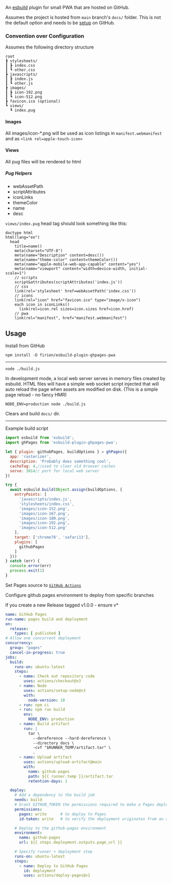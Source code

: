 An [esbuild](https://esbuild.github.io) plugin for small PWA that are hosted on GitHub.


Assumes the project is hosted from `main` branch's `docs/` folder. This is not the default option and needs to be [setup](https://help.github.com/articles/configuring-a-publishing-source-for-github-pages) on GitHub.

### Convention over Configuration

Assumes the following directory structure

    root
    ┣ stylesheets/
    ┃ ┣ index.css
    ┃ ┗ other.css
    ┣ javascripts/
    ┃ ┣ index.js
    ┃ ┗ other.js
    ┣ images/
    ┃ ┣ icon-192.png
    ┃ ┗ icon-512.png
    ┣ favicon.ico (optional)
    ┗ views/
      ┗ index.pug

#### Images
All images/icon-*.png will be used as icon listings in `manifest.webmanifest` and as `<link rel=apple-touch-icon>`

#### Views
All pug files will be rendered to html

##### Pug Helpers

* webAssetPath
* scriptAttributes
* iconLinks
* themeColor
* name
* desc

`views/index.pug` head tag should look something like this:

```pug
doctype html
html(lang="en")
  head
    title=name()
    meta(charset="UTF-8")
    meta(name="Description" content=desc())
    meta(name="theme-color" content=themeColor())
    meta(name="apple-mobile-web-app-capable" content="yes")
    meta(name="viewport" content="width=device-width, initial-scale=1")
    // scripts
    script&attributes(scriptAttributes('index.js'))
    // css
    link(rel='stylesheet' href=webAssetPath('index.css'))
    // icons
    link(rel="icon" href="favicon.ico" type="image/x-icon")
    each icon in iconLinks()
      link(rel=icon.rel sizes=icon.sizes href=icon.href)
    // pwa
    link(rel="manifest", href="manifest.webmanifest")
```

## Usage

Install from GitHub

    npm install -D firien/esbuild-plugin-ghpages-pwa

----

    node ./build.js

In development mode, a local web server serves in memory files created by esbuild. HTML files will have a simple web socket script injected that will auto reload the page when assets are modified on disk. (This is a simple page reload - no fancy HMR)

    NODE_ENV=production node ./build.js

Clears and build `docs/` dir.

---

Example build script
```js
import esbuild from 'esbuild';
import ghPages from 'esbuild-plugin-ghpages-pwa';

let { plugin: githubPages, buildOptions } = ghPages({
  app: 'rasterizer',
  description: 'Probably does something cool',
  cacheTag: 4,//used to clear old browser caches
  serve: 3014// port for local web server
})

try {
  await esbuild.build(Object.assign(buildOptions, {
    entryPoints: [
      'javascripts/index.js',
      'stylesheets/index.css',
      'images/icon-152.png',
      'images/icon-167.png',
      'images/icon-180.png',
      'images/icon-192.png',
      'images/icon-512.png'
    ],
    target: ['chrome78', 'safari13'],
    plugins: [
      githubPages
    ]
  }))
} catch (err) {
  console.error(err)
  process.exit(1)
}
```

Set Pages source to [`GitHub Actions`](https://github.blog/changelog/2022-07-27-github-pages-custom-github-actions-workflows-beta/)

Configure github pages environment to deploy from specific branches

If you create a new Release tagged v1.0.0 - ensure v*

```yaml
name: GitHub Pages
run-name: pages build and deployment
on:
  release:
    types: [ published ]
# Allow one concurrent deployment
concurrency:
  group: "pages"
  cancel-in-progress: true
jobs:
  build:
    runs-on: ubuntu-latest
    steps:
      - name: Check out repository code
        uses: actions/checkout@v3
      - name: Node
        uses: actions/setup-node@v3
        with:
          node-version: 18
      - run: npm ci
      - run: npm run build
        env:
          NODE_ENV: production
      - name: Build artifact
        run: |
          tar \
            --dereference --hard-dereference \
            --directory docs \
            -cvf "$RUNNER_TEMP/artifact.tar" \
            .
      - name: Upload artifact
        uses: actions/upload-artifact@main
        with:
          name: github-pages
          path: ${{ runner.temp }}/artifact.tar
          retention-days: 1

  deploy:
    # Add a dependency to the build job
    needs: build
    # Grant GITHUB_TOKEN the permissions required to make a Pages deployment
    permissions:
      pages: write      # to deploy to Pages
      id-token: write   # to verify the deployment originates from an appropriate source

    # Deploy to the github-pages environment
    environment:
      name: github-pages
      url: ${{ steps.deployment.outputs.page_url }}

    # Specify runner + deployment step
    runs-on: ubuntu-latest
    steps:
      - name: Deploy to GitHub Pages
        id: deployment
        uses: actions/deploy-pages@v1
```